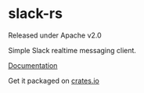 slack-rs
========================
Released under Apache v2.0

Simple Slack realtime messaging client.

[Documentation](https://bentheelder.github.io/slack-rs)

Get it packaged on [crates.io](https://crates.io/crates/slack)